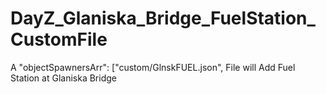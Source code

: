 # DayZ_Glaniska_Bridge_FuelStation_CustomFile
A  "objectSpawnersArr": ["custom/GlnskFUEL.json", File will Add Fuel Station at Glaniska Bridge
